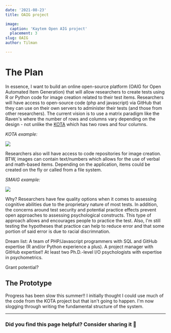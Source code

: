 ```yaml
---
date: '2021-08-23'
title: OAIG project

image:
  caption: 'Kaytem Open AIG project'
  placement: 3
slug: OAIG
author: Tilman

---
```

<h1>The Plan</h1>

In essence, I want to build an online open-source platform (OAIG for Open Automated Item Generation) that will allow researchers to create tests using R or Python code for image creation related to their test items. Researchers will have access to open-source code (php and javascript) via GitHub that they can use on their own servers to administer their tests (and those from other researchers). The current vision is to use a matrix paradigm like the Raven's where the number of rows and columns vary depending on the design - not unlike the [KOTA](https://katyem.netlify.app/project/kota/) which has two rows and four columns. 

<em>KOTA example:</em>

![](/post/Capture1.PNG)

Researchers also will have access to code repositories for image creation. BTW, images can contain text/numbers which allows for the use of verbal and math-based items. Depending on the application, items could be created on the fly or called from a file system. 

<em>SMAIG example:</em>

![](/post/SMAIG-example.PNG)

Why? Researchers have few quality options when it comes to assessing cognitive abilities due to the proprietary nature of most tests. In addition, the concerns around test security and potential practice effects prevent open approaches to assessing psychological constructs. This type of  approach allows and encourages people to practice the test. Also, I'm still testing the hypotheses that practice can help to reduce error and that some portion of said error is due to racial discrimnation.

Dream list: A team of PHP/Javascript programmers with SQL and GitHub expertise (R and/or Python experience a plus). A project manager with GitHub expertise!! At least two Ph.D.-level I/O psychologists with expertise in psychometrics. 

Grant potential? 

<h2>The Prototype</h2>

Progress has been slow this summer!! I initially thought I could use much of the code from the KOTA project but that isn't going to happen. I'm now slogging through writing the fundamental structure of the system.

___

### Did you find this page helpful? Consider sharing it 🙌
